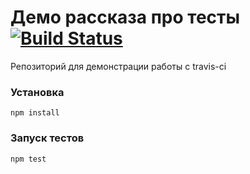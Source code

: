 # Демо рассказа про тесты [![Build Status](https://travis-ci.org/Zhigalov/frontend-fellows-test.svg?branch=master)](https://travis-ci.org/Zhigalov/frontend-fellows-test)

Репозиторий для демонстрации работы с travis-ci

### Установка
```
npm install
```

### Запуск тестов
```
npm test
```
